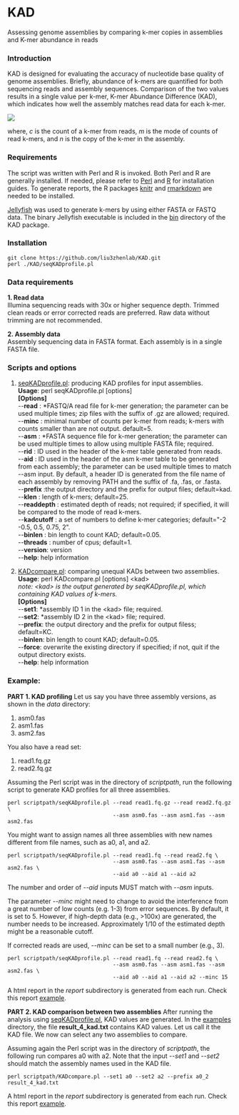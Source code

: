 # KAD
Assessing genome assemblies by comparing k-mer copies in assemblies and K-mer abundance in reads

### Introduction
KAD is designed for evaluating the accuracy of nucleotide base quality of genome assemblies. Briefly, abundance of k-mers are quantified for both sequencing reads and assembly sequences. Comparison of the two values results in a single value per k-mer, K-mer Abundance Difference (KAD), which indicates how well the assembly matches read data for each k-mer.


<img src="https://latex.codecogs.com/svg.latex?\Large&space;KAD=log_{2}\begin{pmatrix}\frac{c+m}{m(n+1)}\end{pmatrix}" />

where, _c_ is the count of a k-mer from reads, _m_ is the mode of counts of read k-mers, and _n_ is the copy of the k-mer in the assembly. 

### Requirements
The script was written with Perl and R is invoked. Both Perl and R are generally installed. If needed, please refer to [Perl](https://www.perl.org/) and [R](https://www.r-project.org/) for installation guides. To generate reports, the R packages [knitr](https://github.com/yihui/knitr) and [rmarkdown](https://rmarkdown.rstudio.com) are needed to be installed.

[Jellyfish](https://www.cbcb.umd.edu/software/jellyfish/) was used to generate k-mers by using either FASTA or FASTQ data. The binary Jellyfish executable is included in the [bin](https://github.com/liu3zhenlab/KAD/edit/master/bin/) directory of the KAD package.

### Installation
```
git clone https://github.com/liu3zhenlab/KAD.git  
perl ./KAD/seqKADprofile.pl
```

### Data requirements
**1. Read data**  
Illumina sequencing reads with 30x or higher sequence depth. Trimmed clean reads or error corrected reads are preferred. Raw data without trimming are not recommended.

**2. Assembly data**  
Assembly sequencing data in FASTA format. Each assembly is in a single FASTA file.

### Scripts and options
1. [seqKADprofile.pl](seqKADprofile.pl): producing KAD profiles for input assemblies.  
**Usage**: perl seqKADprofile.pl [options]  
**[Options]**  
    --**read** <file>:	\*FASTQ/A read file for k-mer generation; the parameter can be used multiple times; zip files with the suffix of .gz are allowed; required.
    --**minc** <num>:	minimal number of counts per k-mer from reads; k-mers with counts smaller than <num> are not output. default=5.  
    --**asm** <file>:	\*FASTA sequence file for k-mer generation; the parameter can be used multiple times to allow using multiple FASTA file; required.  
    --**rid** <str>:	ID used in the header of the k-mer table generated from reads.  
    --**aid** <str>:	ID used in the header of the asm k-mer table to be generated from each assembly; the parameter can be used multiple times to match --asm input. By default, a header ID is generated from the file name of each assembly by removing PATH and the suffix of .fa, .fas, or .fasta.  
    --**prefix** <str>:the output directory and the prefix for output files; default=kad.  
    --**klen** <num>:  length of k-mers; default=25.  
    --**readdepth** <num>: estimated depth of reads; not required; if specified, it will be compared to the mode of read k-mers.  
    --**kadcutoff** <str of nums>: a set of numbers to define k-mer categories; default="-2 -0.5, 0.5, 0.75, 2".  
    --**binlen** <num>:		bin length to count KAD; default=0.05.  
    --**threads** <num>:		number of cpus; default=1.  
    --**version**:		version  
    --**help**:			help information
	
2. [KADcompare.pl](KADcompare.pl): comparing unequal KADs between two assemblies.  
**Usage**: perl KADcompare.pl [options] \<kad\>  
*note: \<kad\> is the output generated by seqKADprofile.pl, which containing KAD values of k-mers.*  
**[Options]**  
    --**set1**:	\*assembly ID 1 in the \<kad\> file; required.  
    --**set2**:	\*assembly ID 2 in the \<kad\> file; required.  
    --**prefix**:	the output directory and the prefix for output filess; default=KC.  
    --**binlen**:	bin length to count KAD; default=0.05.  
    --**force**:	overwrite the existing directory if specified; if not, quit if the output directory exists.  
    --**help**: 	help information

### Example:
**PART 1. KAD profiling**
Let us say you have three assembly versions, as shown in the *data* directory:
1. asm0.fas
2. asm1.fas
3. asm2.fas

You also have a read set:
1. read1.fq.gz
2. read2.fq.gz

Assuming the Perl script was in the directory of _scriptpath_, run the following script to generate KAD profiles for all three assemblies.
```
perl scriptpath/seqKADprofile.pl --read read1.fq.gz --read read2.fq.gz \
                                 --asm asm0.fas --asm asm1.fas --asm asm2.fas
```

You might want to assign names all three assemblies with new names different from file names, such as a0, a1, and a2.
```
perl scriptpath/seqKADprofile.pl --read read1.fq --read read2.fq \
                                 --asm asm0.fas --asm asm1.fas --asm asm2.fas \
                                 --aid a0 --aid a1 --aid a2
```
The number and order of _--aid_ inputs MUST match with _--asm_ inputs.

The parameter _--minc_ might need to change to avoid the interference from a great number of low counts (e.g. 1-3) from error sequences. By default, it is set to 5. However, if high-depth data (e.g., >100x) are generated, the number needs to be increased. Approximately 1/10 of the estimated depth might be a reasonable cutoff.

If corrected reads are used, _--minc_ can be set to a small number (e.g., 3).
```
perl scriptpath/seqKADprofile.pl --read read1.fq --read read2.fq \
                                 --asm asm0.fas --asm asm1.fas --asm asm2.fas \
                                 --aid a0 --aid a1 --aid a2 --minc 15
```
A html report in the _report_ subdirectory is generated from each run. Check this report [example](examples/result_KADprofile.report.pdf).

**PART 2. KAD comparison between two assemblies**
After running the analysis using [seqKADprofile.pl](seqKADprofile.pl), KAD values are generated. In the [examples](https://github.com/liu3zhenlab/KAD/tree/master/examples) directory, the file **result_4_kad.txt** contains KAD values. Let us call it the KAD file. We now can select any two assemblies to compare.

Assuming again the Perl script was in the directory of _scriptpath_, the following run compares a0 with a2. Note that the input _--set1_ and _--set2_ should match the assembly names used in the KAD file.

```
perl scriptpath/KADcompare.pl --set1 a0 --set2 a2 --prefix a0_2 result_4_kad.txt
```
A html report in the _report_ subdirectory is generated from each run. Check this report [example](examples/a0_2_a0-a2.report.pdf).
